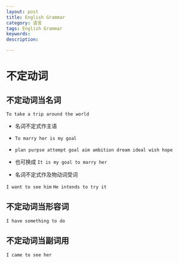 ```yaml
---
layout: post
title: English Grammar
category: 语言
tags: English Grammar
keywords: 
description: 

---
```


# 不定动词


## 不定动词当名词

`To take a trip around the world`

- 名词不定式作主语

+ `To marry her is my goal`

+ `plan purpse attempt goal aim ambition dream ideal wish hope`

+  也可换成  `It is my goal to marry her`

  
- 名词不定式作及物动词受词

`I want to see him`
`He intends to try it`

    
## 不定动词当形容词

`I have something to do`

## 不定动词当副词用

`I came to see her`



